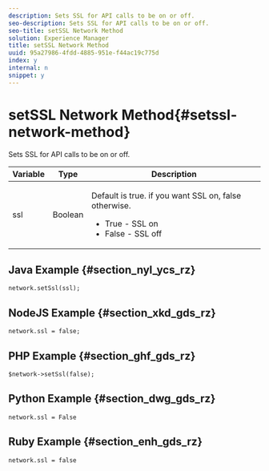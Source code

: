 ```yaml
---
description: Sets SSL for API calls to be on or off.
seo-description: Sets SSL for API calls to be on or off.
seo-title: setSSL Network Method
solution: Experience Manager
title: setSSL Network Method
uuid: 95a27986-4fdd-4885-951e-f44ac19c775d
index: y
internal: n
snippet: y
---
```


# setSSL Network Method{#setssl-network-method}

Sets SSL for API calls to be on or off.

<table id="properties_gq4_jyf_5y" class="simpletable properties" cellpadding="4" cellspacing="0"> 
 <thead class="prophead sthead"> 
  <th class="proptypehd"> Variable </th> 
  <th class="propvaluehd"> Type </th> 
  <th class="propdeschd"> Description </th> 
 </thead> 
 <tr class="property strow"> 
  <td class="proptype stentry"> <span class="varname"> ssl </span> </td> 
  <td class="propvalue stentry"> Boolean </td> 
  <td class="propdesc stentry"> <p>Default is true. if you want SSL on, false otherwise. 
    <ul id="ul_gdz_5cs_rz"> 
     <li>True - SSL on</li> 
     <li>False - SSL off</li> 
    </ul></p> </td> 
 </tr> 
</table>

## Java Example {#section_nyl_ycs_rz}

```
network.setSsl(ssl); 

```

## NodeJS Example {#section_xkd_gds_rz}

```
network.ssl = false; 

```

## PHP Example {#section_ghf_gds_rz}

```
$network->setSsl(false); 

```

## Python Example {#section_dwg_gds_rz}

```
network.ssl = False 

```

## Ruby Example {#section_enh_gds_rz}

```
network.ssl = false 

```

